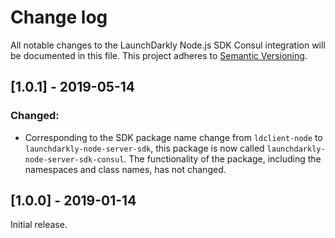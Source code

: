 # Change log

All notable changes to the LaunchDarkly Node.js SDK Consul integration will be documented in this file. This project adheres to [Semantic Versioning](http://semver.org).

## [1.0.1] - 2019-05-14
### Changed:
- Corresponding to the SDK package name change from `ldclient-node` to `launchdarkly-node-server-sdk`, this package is now called `launchdarkly-node-server-sdk-consul`. The functionality of the package, including the namespaces and class names, has not changed.

## [1.0.0] - 2019-01-14

Initial release.

